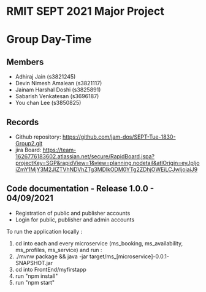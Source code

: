 # RMIT SEPT 2021 Major Project

# Group Day-Time

## Members
* Adhiraj Jain (s3821245)
* Devin Nimesh Amalean (s3821117)
* Jainam Harshal Doshi (s3825891) 
* Sabarish Venkatesan (s3696187)
* You chan Lee (s3850825)

## Records

* Github repository: https://github.com/jam-dos/SEPT-Tue-1830-Group2.git
* jira Board: https://team-1626776183602.atlassian.net/secure/RapidBoard.jspa?projectKey=SGP&rapidView=1&view=planning.nodetail&atlOrigin=eyJpIjoiZmY1MjY3M2JlZTVhNDVhZTg3MDlkODM0YTg2ZDhjOWEiLCJwIjoiaiJ9

	
## Code documentation - Release 1.0.0 - 04/09/2021

* Registration of public and publisher accounts
* Login for public, publisher and admin accounts
  

To run the application locally : 
1) cd into each and every microservice (ms_booking, ms_availability, ms_profiles, ms_service) and run :
2) ./mvnw package && java -jar target/ms_[microservice]-0.0.1-SNAPSHOT.jar
3) cd into FrontEnd/myfirstapp
4) run "npm install"
5) run "npm start"



